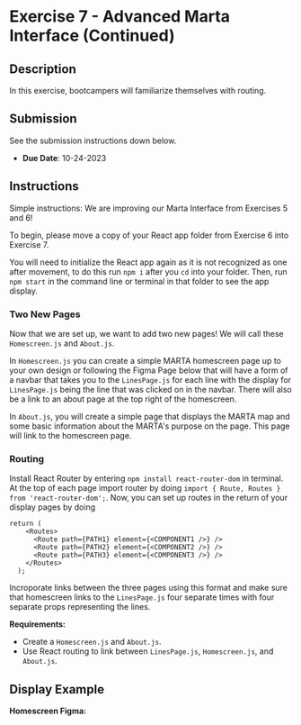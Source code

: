 # Exercise 7 - Advanced Marta Interface (Continued)

## Description
In this exercise, bootcampers will familiarize themselves with routing.

## Submission
See the submission instructions down below.
- **Due Date**: 10-24-2023

## Instructions

Simple instructions: We are improving our Marta Interface from Exercises 5 and 6!

To begin, please move a copy of your React app folder from Exercise 6 into Exercise 7.

You will need to initialize the React app again as it is not recognized as one after movement, to do this run `npm i` after you `cd` into your folder. Then, run `npm start` in the command line or terminal in that folder to see the app display.

### Two New Pages

Now that we are set up, we want to add two new pages! We will call these `Homescreen.js` and `About.js`. 

In `Homescreen.js` you can create a simple MARTA homescreen page up to your own design or following the Figma Page below that will have a form of a navbar that takes you to the `LinesPage.js` for each line with the display for `LinesPage.js` being the line that was clicked on in the navbar. There will also be a link to an about page at the top right of the homescreen.

In `About.js`, you will create a simple page that displays the MARTA map and some basic information about the MARTA's purpose on the page. This page will link to the homescreen page.

### Routing
Install React Router by entering `npm install react-router-dom` in terminal. At the top of each page import router by doing `import { Route, Routes } from 'react-router-dom';`. Now, you can set up routes in the return of your display pages by doing

```
return (
    <Routes>
      <Route path={PATH1} element={<COMPONENT1 />} />
      <Route path={PATH2} element={<COMPONENT2 />} />
      <Route path={PATH3} element={<COMPONENT3 />} />
    </Routes>
  );
```

Incroporate links between the three pages using this format and make sure that homescreen links to the `LinesPage.js` four separate times with four separate props representing the lines.


**Requirements:**
- Create a `Homescreen.js` and `About.js`.
- Use React routing to link between `LinesPage.js`, `Homescreen.js`, and `About.js`.

## Display Example

**Homescreen Figma:**
